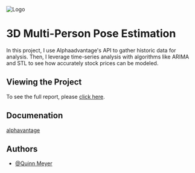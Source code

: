 ![Logo](https://miro.medium.com/max/1200/1*hnJmoDkR6-inqCe_JRxW0w.png)


# 3D Multi-Person Pose Estimation

In this project, I use Alphaadvantage's API to gather historic data for analysis. Then, I leverage time-series analysis with algorithms like ARIMA and STL to see how accurately stock prices can be modeled.
## Viewing the Project

To see the full report, please [click here](https://nbviewer.org/github/Kwintonium/stock_forecasting/blob/main/main.ipynb).

## Documenation

[alphavantage](https://www.alphavantage.co/)
## Authors

- [@Quinn Meyer](https://www.github.com/kwintonium)

